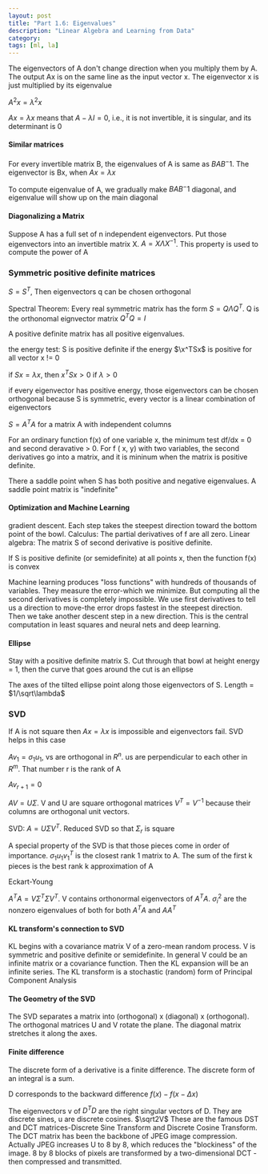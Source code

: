 ```yaml
---
layout: post
title: "Part 1.6: Eigenvalues"
description: "Linear Algebra and Learning from Data"
category: 
tags: [ml, la]
--- 
```


The eigenvectors of A don't change direction when you multiply them by A. The output Ax is on the same line as the input vector x. The eigenvector x is just multiplied by its eigenvalue

$A^2x=\lambda ^2 x$

$Ax=\lambda x$ means that $A - \lambda I = 0$, i.e., it is not invertible, it is singular, and its determinant is 0


#### Similar matrices

For every invertible matrix B, the eigenvalues of A is same as $BAB^-1$. The eigenvector is Bx, when $Ax=\lambda x$

To compute eigenvalue of A, we gradually make $BAB^-1$ diagonal, and eigenvalue will show up on the main diagonal


#### Diagonalizing a Matrix

Suppose A has a full set of n independent eigenvectors.  Put those eigenvectors into an invertible matrix X. $A=X\Lambda X^{-1}$. This property is used to compute the power of A

### Symmetric positive definite matrices

$S = S^T$, Then eigenvectors q can be chosen orthogonal 

Spectral Theorem: Every real symmetric matrix has the form $S=Q\Lambda Q^T$. Q is the orthonomal eignvector matrix $Q^TQ=I$

A positive definite matrix has all positive eigenvalues.

the energy test: S is positive definite if the energy $\x^TSx$ is positive for all vector x != 0

if $Sx=\lambda x$, then $x^TSx > 0$ if $\lambda > 0$

if every eigenvector has positive energy, those eigenvectors can be chosen orthogonal because S is symmetric, every vector is a linear combination of eigenvectors

$S=A^TA$ for a matrix A with independent columns

For an ordinary function f(x) of one variable x, the minimum test df/dx = 0 and second deravative > 0. For f ( x, y) with two variables, the second derivatives go into a matrix, and it is mininum when the matrix is positive definite.

There a saddle point when S has both positive and negative eigenvalues. A saddle point matrix is "indefinite"

#### Optimization and Machine Learning

gradient descent. Each step takes the steepest direction toward the bottom point of the bowl. Calculus: The partial derivatives of f are all zero. Linear algebra: The matrix S of second derivative is positive definite.

If S is positive definite (or semidefinite) at all points x, then the function f(x) is convex

Machine learning produces "loss functions" with hundreds of thousands of variables.  They measure the error-which we minimize. But computing all the second derivatives is completely impossible. We use first derivatives to tell us a direction to move-the error drops fastest in the steepest direction. Then we take another descent step in a new direction.  This is the central computation in least squares and neural nets and deep learning.


#### Ellipse

Stay with a positive definite matrix S. Cut through that bowl at height energy = 1, then the curve that goes around the cut is an ellipse

The axes of the tilted ellipse point along those eigenvectors of S. Length = $1/\sqrt\lambda$

### SVD

If A is not square then $Ax = \lambda x$ is impossible and eigenvectors fail. SVD helps in this case

$Av_1=\sigma _1u_1$, vs are orthogonal in $R^n$. us are perpendicular to each other in $R^m$. That number r is the rank of A

$Av_{r+1} = 0$

$AV = U\Sigma$. V and U are square orthogonal matrices $V^T=V^{-1}$ because their columns are orthogonal unit vectors.

SVD: $A=U\Sigma V^T$. Reduced SVD so that $\Sigma _r$ is square

A special property of the SVD is that those pieces come in order of importance. $\sigma _1u_1v_1^T$ is the closest rank 1 matrix to A. The sum of the first k pieces is the best rank k approximation of A

Eckart-Young 

$A^TA=V\Sigma^T\Sigma V^T$. V contains orthonormal eigenvectors of $A^TA$. $\sigma_i^2$ are the nonzero eigenvalues of both for both $A^TA$ and $AA^T$


#### KL transform's connection to SVD

KL begins with a covariance matrix V of a zero-mean random process. V is symmetric and positive definite or semidefinite. In general V could be an infinite matrix or a covariance function. Then the KL expansion will be an infinite series. The KL transform is a stochastic (random) form of Principal Component Analysis

#### The Geometry of the SVD

The SVD separates a matrix into (orthogonal) x (diagonal) x (orthogonal). The orthogonal matrices U and V rotate the plane. The diagonal matrix stretches it along the axes.

#### Finite difference

The discrete form of a derivative is a finite difference. The discrete form of an integral is a sum.

D corresponds to the backward difference $f(x) - f(x - \Delta x)$

The eigenvectors v of $D^TD$ are the right singular vectors of D. They are discrete sines, u are discrete cosines. $\sqrt2V$ These are the famous DST and DCT matrices-Discrete Sine Transform and Discrete Cosine Transform. The DCT matrix has been the backbone of JPEG image compression.  Actually JPEG increases U to 8 by 8, which reduces the "blockiness" of the image.  8 by 8 blocks of pixels are transformed by a two-dimensional DCT -then compressed and
transmitted.














